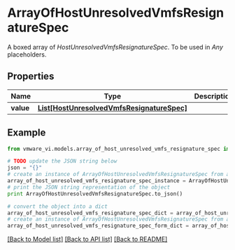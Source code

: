 # ArrayOfHostUnresolvedVmfsResignatureSpec

A boxed array of *HostUnresolvedVmfsResignatureSpec*. To be used in *Any* placeholders. 

## Properties
Name | Type | Description | Notes
------------ | ------------- | ------------- | -------------
**value** | [**List[HostUnresolvedVmfsResignatureSpec]**](HostUnresolvedVmfsResignatureSpec.md) |  | 

## Example

```python
from vmware_vi.models.array_of_host_unresolved_vmfs_resignature_spec import ArrayOfHostUnresolvedVmfsResignatureSpec

# TODO update the JSON string below
json = "{}"
# create an instance of ArrayOfHostUnresolvedVmfsResignatureSpec from a JSON string
array_of_host_unresolved_vmfs_resignature_spec_instance = ArrayOfHostUnresolvedVmfsResignatureSpec.from_json(json)
# print the JSON string representation of the object
print ArrayOfHostUnresolvedVmfsResignatureSpec.to_json()

# convert the object into a dict
array_of_host_unresolved_vmfs_resignature_spec_dict = array_of_host_unresolved_vmfs_resignature_spec_instance.to_dict()
# create an instance of ArrayOfHostUnresolvedVmfsResignatureSpec from a dict
array_of_host_unresolved_vmfs_resignature_spec_form_dict = array_of_host_unresolved_vmfs_resignature_spec.from_dict(array_of_host_unresolved_vmfs_resignature_spec_dict)
```
[[Back to Model list]](../README.md#documentation-for-models) [[Back to API list]](../README.md#documentation-for-api-endpoints) [[Back to README]](../README.md)


